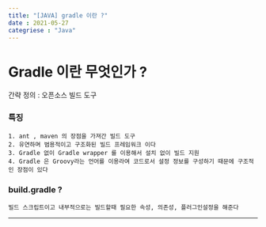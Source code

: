 ```yaml
---
title: "[JAVA] gradle 이란 ?"
date : 2021-05-27
categriese : "Java"
---
```


# Gradle 이란 무엇인가 ?

간략 정의 : 오픈소스 빌드 도구 

### 특징
    1. ant , maven 의 장점을 가져간 빌드 도구  
    2. 유연하며 범용적이고 구조화된 빌드 프레임워크 이다  
    3. Gradle 없이 Gradle wrapper 를 이용해서 설치 없이 빌드 지원  
    4. Gradle 은 Groovy라는 언어를 이용라여 코드로서 설정 정보를 구성하기 때문에 구조적인 장점이 있다 

### build.gradle ?

    빌드 스크립트이고 내부적으로는 빌드할때 필요한 속성, 의존성, 플러그인설정을 해준다

---


